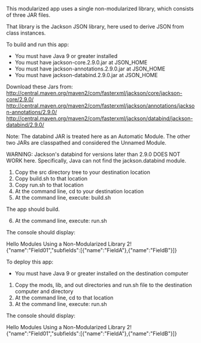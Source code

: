 This modularized app uses a single non-modularized library, which consists of three JAR files.

That library is the Jackson JSON library, here used to derive JSON from class instances.

To build and run this app:

- You must have Java 9 or greater installed
- You must have jackson-core.2.9.0.jar at JSON_HOME
- You must have jackson-annotations.2.9.0.jar at JSON_HOME
- You must have jackson-databind.2.9.0.jar at JSON_HOME

Download these Jars from: 
http://central.maven.org/maven2/com/fasterxml/jackson/core/jackson-core/2.9.0/  
http://central.maven.org/maven2/com/fasterxml/jackson/annotations/jackson-annotations/2.9.0/  
http://central.maven.org/maven2/com/fasterxml/jackson/databind/jackson-databind/2.9.0/  

Note: The databind JAR is treated here as an Automatic Module. The other two JARs are classpathed and considered the Unnamed Module.

WARNING: Jackson's databind for versions later than 2.9.0 DOES NOT WORK here.
Specifically, Java can not find the jackson.databind module.

1. Copy the src directory tree to your destination location
2. Copy build.sh to that location
3. Copy run.sh to that location
4. At the command line, cd to your destination location
5. At the command line, execute: build.sh

The app should build.

6. At the command line, execute: run.sh

The console should display:

Hello Modules Using a Non-Modularized Library 2!    
{"name":"Field01","subfields":[{"name":"FieldA"},{"name":"FieldB"}]} 

To deploy this app:

- You must have Java 9 or greater installed on the destination computer

1. Copy the mods, lib, and out directories and run.sh file to the destination computer and directory
2. At the command line, cd to that location
2. At the command line, execute: run.sh

The console should display:

Hello Modules Using a Non-Modularized Library 2!   
{"name":"Field01","subfields":[{"name":"FieldA"},{"name":"FieldB"}]}
